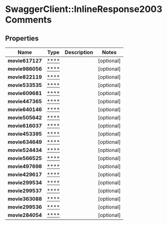 # SwaggerClient::InlineResponse2003Comments

## Properties
Name | Type | Description | Notes
------------ | ------------- | ------------- | -------------
**movie617127** | [****](.md) |  | [optional] 
**movie986056** | [****](.md) |  | [optional] 
**movie822119** | [****](.md) |  | [optional] 
**movie533535** | [****](.md) |  | [optional] 
**movie609681** | [****](.md) |  | [optional] 
**movie447365** | [****](.md) |  | [optional] 
**movie640146** | [****](.md) |  | [optional] 
**movie505642** | [****](.md) |  | [optional] 
**movie616037** | [****](.md) |  | [optional] 
**movie453395** | [****](.md) |  | [optional] 
**movie634649** | [****](.md) |  | [optional] 
**movie524434** | [****](.md) |  | [optional] 
**movie566525** | [****](.md) |  | [optional] 
**movie497698** | [****](.md) |  | [optional] 
**movie429617** | [****](.md) |  | [optional] 
**movie299534** | [****](.md) |  | [optional] 
**movie299537** | [****](.md) |  | [optional] 
**movie363088** | [****](.md) |  | [optional] 
**movie299536** | [****](.md) |  | [optional] 
**movie284054** | [****](.md) |  | [optional] 

